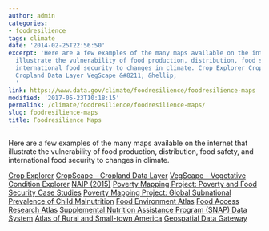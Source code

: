 ```yaml
---
author: admin
categories:
- foodresilience
tags: climate
date: '2014-02-25T22:56:50'
excerpt: 'Here are a few examples of the many maps available on the internet that
  illustrate the vulnerability of food production, distribution, food safety, and
  international food security to changes in climate. Crop Explorer CropScape &#8211;
  Cropland Data Layer VegScape &#8211; &hellip;
  '
link: https://www.data.gov/climate/foodresilience/foodresilience-maps
modified: '2017-05-23T10:18:15'
permalink: /climate/foodresilience/foodresilience-maps/
slug: foodresilience-maps
title: Foodresilience Maps
---
```


Here are a few examples of the many maps available on the internet that illustrate the vulnerability of food production, distribution, food safety, and international food security to changes in climate.

[Crop Explorer](http://www.pecad.fas.usda.gov/cropexplorer/Default.aspx "Crop Explorer")
[CropScape - Cropland Data Layer](http://nassgeodata.gmu.edu/CropScape/ "CropScape - Cropland Data Layer")
[VegScape - Vegetative Condition Explorer](http://nassgeodata.gmu.edu/VegScape/ "VegScape - Vegetative Condition Explorer")
[NAIP (2015)](https://gis.apfo.usda.gov/arcgis/rest/services/NAIP "NAIP (2015)")
[Poverty Mapping Project: Poverty and Food Security Case Studies](http://sedac.ciesin.columbia.edu/data/set/povmap-poverty-food-security-case-studies "Poverty Mapping Project: Poverty and Food Security Case Studies")
[Poverty Mapping Project: Global Subnational Prevalence of Child Malnutrition](http://sedac.ciesin.columbia.edu/data/set/povmap-global-subnational-prevalence-child-malnutrition "Poverty Mapping Project: Global Subnational Prevalence of Child Malnutrition")
[Food Environment Atlas](http://www.ers.usda.gov/data-products/food-environment-atlas/go-to-the-atlas.aspx#.U59HB41dVIZ "Food Environment Atlas")
[Food Access Research Atlas](http://www.ers.usda.gov/data-products/food-access-research-atlas/go-to-the-atlas.aspx#.U59APY1dXjI "Food Access Research Atlas")
[Supplemental Nutrition Assistance Program (SNAP) Data System](https://www.ers.usda.gov/data-products/supplemental-nutrition-assistance-program-snap-data-system/go-to-the-map/ "Supplemental Nutrition Assistance Program (SNAP) Data System")
[Atlas of Rural and Small-town America](http://www.ers.usda.gov/data-products/atlas-of-rural-and-small-town-america/go-to-the-atlas.aspx#.U59BV41dXjI "Atlas of Rural and Small-town America")
[Geospatial Data Gateway](http://datagateway.nrcs.usda.gov/GDGHome_StatusMaps.aspx "Geospatial Data Gateway")
